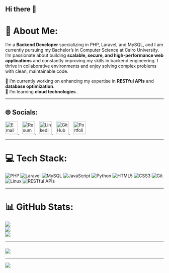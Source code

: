 ## Hi there 👋

# 💫 About Me:
I’m a **Backend Developer** specializing in PHP, Laravel, and MySQL, and I am currently pursuing my Bachelor’s in Computer Science at Cairo University. I’m passionate about building **scalable, secure, and high-performance web applications** and constantly improving my skills in backend engineering. I thrive in collaborative environments and enjoy solving complex problems with clean, maintainable code.

🔭 I’m currently working on enhancing my expertise in **RESTful APIs** and **database optimization**.  
🌱 I’m learning **cloud technologies** .  

---

## 🌐 Socials:
<p align="left">
  <a href="mailto:moabdelghany77@gmail.com?subject=Contact%20from%20Portfolio&body=Hello%20Mohamed," style="margin-right: 10px;">
    <img src="https://img.shields.io/badge/Email-D14836?logo=gmail&logoColor=white" alt="Email" height="40">
  </a>
  <a href="https://drive.google.com/drive/folders/1Q8dhVO7dVE5Fo1jYZQWwS8w1p1xdoQOs" style="margin-right: 10px;">
    <img src="https://img.shields.io/badge/Resume-4285F4?style=for-the-badge&logo=google-drive&logoColor=white" alt="Resume" height="40">
  </a>
  <a href="https://www.linkedin.com/in/mohamed-abdelghany-3a53351b7" style="margin-right: 10px;">
    <img src="https://img.shields.io/badge/LinkedIn-%230077B5.svg?logo=linkedin&logoColor=white" alt="LinkedIn" height="40">
  </a>
  <a href="https://github.com/abdelghany-77" style="margin-right: 10px;">
    <img src="https://img.shields.io/badge/GitHub-%23121011.svg?logo=github&logoColor=white" alt="GitHub" height="40">
  </a>
  <a href="https://abdelghany-77.github.io">
    <img src="https://img.shields.io/badge/Portfolio-%23000000.svg?logo=firefox&logoColor=#FF7139" alt="Portfolio" height="40">
  </a>
</p>

---


# 💻 Tech Stack:
![PHP](https://img.shields.io/badge/php-%23777BB4.svg?style=for-the-badge&logo=php&logoColor=white) 
![Laravel](https://img.shields.io/badge/laravel-%23FF2D20.svg?style=for-the-badge&logo=laravel&logoColor=white) 
![MySQL](https://img.shields.io/badge/mysql-%2300f.svg?style=for-the-badge&logo=mysql&logoColor=white) 
![JavaScript](https://img.shields.io/badge/javascript-%23323330.svg?style=for-the-badge&logo=javascript&logoColor=%23F7DF1E) 
![Python](https://img.shields.io/badge/python-3670A0?style=for-the-badge&logo=python&logoColor=ffdd54) 
![HTML5](https://img.shields.io/badge/html5-%23E34F26.svg?style=for-the-badge&logo=html5&logoColor=white) 
![CSS3](https://img.shields.io/badge/css3-%231572B6.svg?style=for-the-badge&logo=css3&logoColor=white) 
![Git](https://img.shields.io/badge/git-%23F05033.svg?style=for-the-badge&logo=git&logoColor=white) 
![Linux](https://img.shields.io/badge/linux-%23FCC624.svg?style=for-the-badge&logo=linux&logoColor=black) 
![RESTful APIs](https://img.shields.io/badge/RESTful%20APIs-%230072C6.svg?style=for-the-badge&logo=rest&logoColor=white)

---

# 📊 GitHub Stats:
![](https://github-readme-stats.vercel.app/api?username=abdelghany-77&theme=dracula&hide_border=false&include_all_commits=false&count_private=false)<br/>
![](https://github-readme-streak-stats.herokuapp.com/?user=abdelghany-77&theme=dracula&hide_border=false)<br/>
![](https://github-readme-stats.vercel.app/api/top-langs/?username=abdelghany-77&theme=dracula&hide_border=false&include_all_commits=false&count_private=false&layout=compact)

---

### 
![](https://quotes-github-readme.vercel.app/api?type=horizontal&theme=radical)

---

[![](https://visitcount.itsvg.in/api?id=abdelghany-74&icon=0&color=0)](https://visitcount.itsvg.in)
